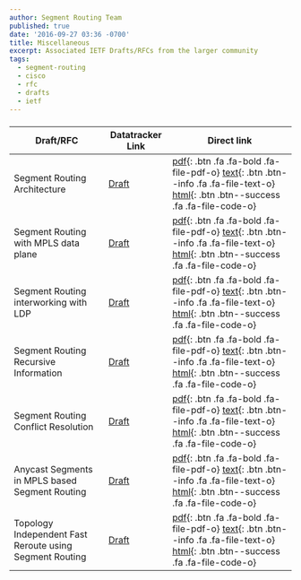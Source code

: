 ```yaml
---
author: Segment Routing Team
published: true
date: '2016-09-27 03:36 -0700'
title: Miscellaneous
excerpt: Associated IETF Drafts/RFCs from the larger community
tags:
  - segment-routing
  - cisco
  - rfc
  - drafts
  - ietf
---
```

<h3 class="archive-subtitle"></h3>
  
[draft-rfc-1-link]: https://datatracker.ietf.org/doc/draft-ietf-spring-segment-routing/
[draft-rfc-1-pdf]: https://tools.ietf.org/pdf/draft-ietf-spring-segment-routing-09.pdf
[draft-rfc-1-html]: https://tools.ietf.org/html/draft-ietf-spring-segment-routing-09
[draft-rfc-1-text]: https://www.ietf.org/id/draft-ietf-spring-segment-routing-09.txt

[draft-rfc-2-link]: https://datatracker.ietf.org/doc/draft-ietf-spring-segment-routing-mpls/
[draft-rfc-2-pdf]: https://tools.ietf.org/pdf/draft-ietf-spring-segment-routing-mpls-05.pdf
[draft-rfc-2-html]: https://tools.ietf.org/html/draft-ietf-spring-segment-routing-mpls-05
[draft-rfc-2-text]: https://www.ietf.org/id/draft-ietf-spring-segment-routing-mpls-05.txt

[draft-rfc-3-link]: https://datatracker.ietf.org/doc/draft-ietf-spring-segment-routing-ldp-interop/
[draft-rfc-3-pdf]: https://tools.ietf.org/pdf/draft-ietf-spring-segment-routing-ldp-interop-04.pdf
[draft-rfc-3-html]: https://tools.ietf.org/html/draft-ietf-spring-segment-routing-ldp-interop-04
[draft-rfc-3-text]: https://www.ietf.org/id/draft-ietf-spring-segment-routing-ldp-interop-04.txt

[draft-rfc-4-link]: https://datatracker.ietf.org/doc/draft-filsfils-spring-sr-recursing-info/
[draft-rfc-4-pdf]: https://tools.ietf.org/pdf/draft-filsfils-spring-sr-recursing-info-02.pdf
[draft-rfc-4-html]: https://tools.ietf.org/html/draft-filsfils-spring-sr-recursing-info-02
[draft-rfc-4-text]: https://www.ietf.org/id/draft-filsfils-spring-sr-recursing-info-02.txt

[draft-rfc-5-link]: https://datatracker.ietf.org/doc/draft-ietf-spring-conflict-resolution/
[draft-rfc-5-pdf]:  https://tools.ietf.org/pdf/draft-ietf-spring-conflict-resolution-01.pdf
[draft-rfc-5-html]: https://tools.ietf.org/html/draft-ietf-spring-conflict-resolution-01
[draft-rfc-5-text]: https://www.ietf.org/id/draft-ietf-spring-conflict-resolution-01.txt

[draft-rfc-6-link]: https://datatracker.ietf.org/doc/draft-psarkar-spring-mpls-anycast-segments/
[draft-rfc-6-pdf]:  https://www.ietf.org/id/draft-psarkar-spring-mpls-anycast-segments-02.pdf
[draft-rfc-6-html]: https://tools.ietf.org/html/draft-psarkar-spring-mpls-anycast-segments-02
[draft-rfc-6-text]: https://www.ietf.org/id/draft-psarkar-spring-mpls-anycast-segments-02.txt

[draft-rfc-7-link]: https://datatracker.ietf.org/doc/draft-francois-rtgwg-segment-routing-ti-lfa/
[draft-rfc-7-pdf]: https://tools.ietf.org/pdf/draft-francois-rtgwg-segment-routing-ti-lfa-01.pdf
[draft-rfc-7-html]: https://tools.ietf.org/html/draft-francois-rtgwg-segment-routing-ti-lfa-01
[draft-rfc-7-text]: https://www.ietf.org/id/draft-francois-rtgwg-segment-routing-ti-lfa-01.txt





| Draft/RFC            | Datatracker Link   | Direct link                                       |
| --------             | ---------          | -----------                                       |
| Segment Routing Architecture  |  [Draft][draft-rfc-1-link]  |  [ pdf][draft-rfc-1-pdf]{: .btn .fa .fa-bold .fa-file-pdf-o} [ text][draft-rfc-1-text]{: .btn .btn--info .fa .fa-file-text-o} [ html][draft-rfc-1-html]{: .btn .btn--success .fa .fa-file-code-o}                               | 
| Segment Routing with MPLS data plane  |   [Draft][draft-rfc-2-link]  |  [ pdf][draft-rfc-2-pdf]{: .btn .fa .fa-bold .fa-file-pdf-o} [ text][draft-rfc-2-text]{: .btn .btn--info .fa .fa-file-text-o} [ html][draft-rfc-2-html]{: .btn .btn--success .fa .fa-file-code-o}                     |
| Segment Routing interworking with LDP   |   [Draft][draft-rfc-3-link]  |  [ pdf][draft-rfc-3-pdf]{: .btn .fa .fa-bold .fa-file-pdf-o} [ text][draft-rfc-3-text]{: .btn .btn--info .fa .fa-file-text-o} [ html][draft-rfc-3-html]{: .btn .btn--success .fa .fa-file-code-o}                     | 
| Segment Routing Recursive Information   |  [Draft][draft-rfc-4-link]  |  [ pdf][draft-rfc-4-pdf]{: .btn .fa .fa-bold .fa-file-pdf-o} [ text][draft-rfc-4-text]{: .btn .btn--info .fa .fa-file-text-o} [ html][draft-rfc-4-html]{: .btn .btn--success .fa .fa-file-code-o}                     | 
| Segment Routing Conflict Resolution  |   [Draft][draft-rfc-5-link]  |  [ pdf][draft-rfc-5-pdf]{: .btn .fa .fa-bold .fa-file-pdf-o} [ text][draft-rfc-5-text]{: .btn .btn--info .fa .fa-file-text-o} [ html][draft-rfc-5-html]{: .btn .btn--success .fa .fa-file-code-o}                             | 
| Anycast Segments in MPLS based Segment Routing  |       [Draft][draft-rfc-6-link]  |  [ pdf][draft-rfc-6-pdf]{: .btn .fa .fa-bold .fa-file-pdf-o} [ text][draft-rfc-6-text]{: .btn .btn--info .fa .fa-file-text-o} [ html][draft-rfc-6-html]{: .btn .btn--success .fa .fa-file-code-o}        | 
| Topology Independent Fast Reroute using Segment Routing  |[Draft][draft-rfc-7-link]|[ pdf][draft-rfc-7-pdf]{: .btn .fa .fa-bold .fa-file-pdf-o} [ text][draft-rfc-7-text]{: .btn .btn--info .fa .fa-file-text-o} [ html][draft-rfc-7-html]{: .btn .btn--success .fa .fa-file-code-o}        |
